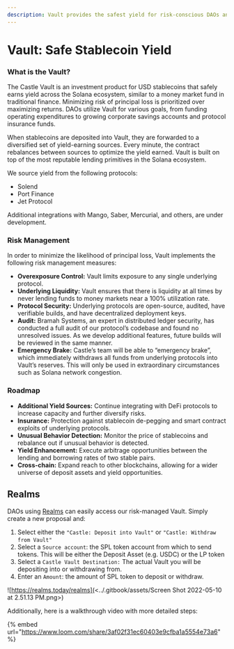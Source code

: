 ```yaml
---
description: Vault provides the safest yield for risk-conscious DAOs and their communities.
---
```


# Vault: Safe Stablecoin Yield

### What is the Vault?

The Castle Vault is an investment product for USD stablecoins that safely earns yield across the Solana ecosystem, similar to a money market fund in traditional finance. Minimizing risk of principal loss is prioritized over maximizing returns. DAOs utilize Vault for various goals, from funding operating expenditures to growing corporate savings accounts and protocol insurance funds.&#x20;

When stablecoins are deposited into Vault, they are forwarded to a diversified set of yield-earning sources. Every minute, the contract rebalances between sources to optimize the yield earned. Vault is built on top of the most reputable lending primitives in the Solana ecosystem.&#x20;

We source yield from the following protocols:&#x20;

* Solend&#x20;
* Port Finance&#x20;
* Jet Protocol&#x20;

Additional integrations with Mango, Saber, Mercurial, and others, are under development.

### Risk Management

In order to minimize the likelihood of principal loss, Vault implements the following risk management measures:

* **Overexposure Control:** Vault limits exposure to any single underlying protocol.
* **Underlying Liquidity:** Vault ensures that there is liquidity at all times by never lending funds to money markets near a 100% utilization rate.
* **Protocol Security:** Underlying protocols are open-source, audited, have verifiable builds, and have decentralized deployment keys.
* **Audit:** Bramah Systems, an expert in distributed ledger security, has conducted a full audit of our protocol’s codebase and found no unresolved issues. As we develop additional features, future builds will be reviewed in the same manner.
* **Emergency Brake:** Castle’s team will be able to “emergency brake”, which immediately withdraws all funds from underlying protocols into Vault’s reserves. This will only be used in extraordinary circumstances such as Solana network congestion.

### Roadmap

* **Additional Yield Sources:** Continue integrating with DeFi protocols to increase capacity and further diversify risks.
* **Insurance:** Protection against stablecoin de-pegging and smart contract exploits of underlying protocols.
* **Unusual Behavior Detection:** Monitor the price of stablecoins and rebalance out if unusual behavior is detected.
* **Yield Enhancement:** Execute arbitrage opportunities between the lending and borrowing rates of two stable pairs.
* **Cross-chain:** Expand reach to other blockchains, allowing for a wider universe of deposit assets and yield opportunities.

## Realms

DAOs using [Realms](https://realms.today/realms) can easily access our risk-managed Vault. Simply create a new proposal and:

1. Select either the `"Castle: Deposit into Vault"` or `"Castle: Withdraw from Vault"`
2. Select a `Source account`: the SPL token account from which to send tokens. This will be either the Deposit Asset (e.g. USDC) or the LP token
3. Select a `Castle Vault Destination:` The actual Vault you will be depositing into or withdrawing from.
4. Enter an `Amount`: the amount of SPL token to deposit or withdraw.

![https://realms.today/realms](<../.gitbook/assets/Screen Shot 2022-05-10 at 2.51.13 PM.png>)



Additionally, here is a walkthrough video with more detailed steps:

{% embed url="https://www.loom.com/share/3af02f31ec60403e9cfba1a5554e73a6" %}

